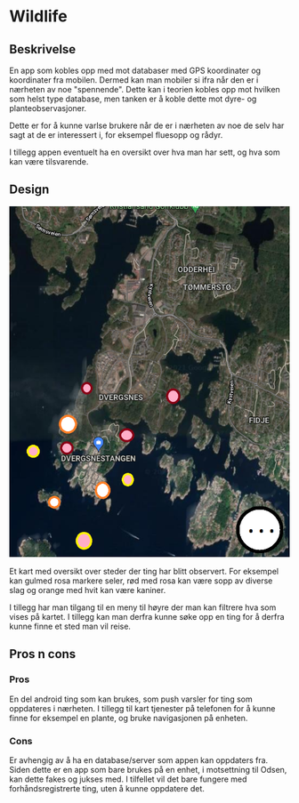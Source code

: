 # Wildlife

## Beskrivelse
En app som kobles opp med mot databaser med GPS koordinater og koordinater fra mobilen. Dermed kan man mobiler si ifra når den er i nærheten av noe "spennende". Dette kan i teorien kobles opp mot hvilken som helst type database, men tanken er å koble dette mot dyre- og planteobservasjoner.

Dette er for å kunne varlse brukere når de er i nærheten av noe de selv har sagt at de er interessert i, for eksempel fluesopp og rådyr.

I tillegg appen eventuelt ha en oversikt over hva man har sett, og hva som kan være tilsvarende.

## Design
![Kart over Dvergsnestangen, med prikker for å markere steder med observasjoner](bilder/wildlife_kart.png)

Et kart med oversikt over steder der ting har blitt observert. For eksempel kan gulmed rosa markere seler, rød med rosa kan være sopp av diverse slag og orange med hvit kan være kaniner.

I tillegg har man tilgang til en meny til høyre der man kan filtrere hva som vises på kartet. I tillegg kan man derfra kunne søke opp en ting for å derfra kunne finne et sted man vil reise.


## Pros n cons

### Pros
En del android ting som kan brukes, som push varsler for ting som oppdateres i nærheten. I tillegg til kart tjenester på telefonen for å kunne finne for eksempel en plante, og bruke navigasjonen på enheten.

### Cons
Er avhengig av å ha en database/server som appen kan oppdaters fra. Siden dette er en app som bare brukes på en enhet, i motsettning til Odsen, kan dette fakes og jukses med. I tilfellet vil det bare fungere med forhåndsregistrerte ting, uten å kunne oppdatere det.